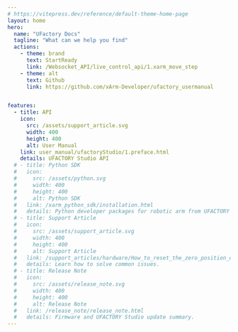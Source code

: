 ```yaml
---
# https://vitepress.dev/reference/default-theme-home-page
layout: home
hero:
  name: "UFactory Docs"
  tagline: "What can we help you find"
  actions:
    - theme: brand
      text: StartReady
      link: /Websocket_API/live_control_api/1.xarm_move_step 
    - theme: alt
      text: Github
      link: https://github.com/xArm-Developer/ufactory_usermanual


features:
  - title: API
    icon: 
      src: /assets/support_article.svg
      width: 400
      height: 400
      alt: User Manual
    link: user_manual/ufactoryStudio/1.preface.html
    details: UFACTORY Studio API
  # - title: Python SDK
  #   icon: 
  #     src: /assets/python.svg
  #     width: 400
  #     height: 400
  #     alt: Python SDK
  #   link: /xarm_python_sdk/installation.html
  #   details: Python developer packages for robotic arm from UFACTORY
  # - title: Support Article
  #   icon: 
  #     src: /assets/support_article.svg
  #     width: 400
  #     height: 400
  #     alt: Support Article
  #   link: /support_articles/hardware/How_to_reset_the_zero_position_of_xArm_Gripper.html
  #   details: Learn how to solve common issues.
  # - title: Release Note
  #   icon: 
  #     src: /assets/release_note.svg
  #     width: 400
  #     height: 400
  #     alt: Release Note
  #   link: /release_note/release_note.html
  #   details: Firmware and UFACTORY Studio update summary.
---
```



